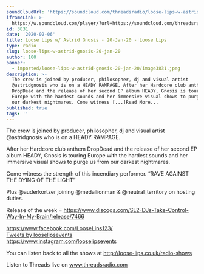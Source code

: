 ```yaml
---
soundCloudUrl: 'https://soundcloud.com/threadsradio/loose-lips-w-astrid-gnosis-20-jan-2020'
iframeLink: >-
  https://w.soundcloud.com/player/?url=https://soundcloud.com/threadsradio/loose-lips-w-astrid-gnosis-20-jan-2020?in=loose-lips123/sets/radioshows&color=00aabb&auto_play=false&hide_related=false&show_comments=true&show_user=true&show_reposts=false
id: 3831
date: '2020-02-06'
title: Loose Lips w/ Astrid Gnosis - 20-Jan-20 - Loose Lips
type: radio
slug: loose-lips-w-astrid-gnosis-20-jan-20
author: 100
banner:
  - imported/loose-lips-w-astrid-gnosis-20-jan-20/image3831.jpeg
description: >-
  The crew is joined by producer, philosopher, dj and visual artist
  @astridgnosis who is on a HEADY RAMPAGE. After her Hardcore club anthem
  DropDead and the release of her second EP album HEADY, Gnosis is touring
  Europe with the hardest sounds and her immersive visual shows to purge us from
  our darkest nightmares. Come witness [...]Read More...
published: true
tags: ''
---
```

The crew is joined by producer, philosopher, dj and visual artist @astridgnosis who is on a HEADY RAMPAGE.

After her Hardcore club anthem DropDead and the release of her second EP album HEADY, Gnosis is touring Europe with the hardest sounds and her immersive visual shows to purge us from our darkest nightmares.

Come witness the strength of this incendiary performer. “RAVE AGAINST THE DYING OF THE LIGHT”

Plus @auderkortzer joining @medallionman & @neutral\_territory on hosting duties.

Release of the week = https://www.discogs.com/SL2-DJs-Take-Control-Way-In-My-Brain/release/7466

https://www.facebook.com/LooseLips123/  
[Tweets by looselipsevents](https://twitter.com/looselipsevents?ref_src=twsrc%5Etfw)  
https://www.instagram.com/looselipsevents

You can listen back to all the shows at http://loose-lips.co.uk/radio-shows

Listen to Threads live on www.threadsradio.com